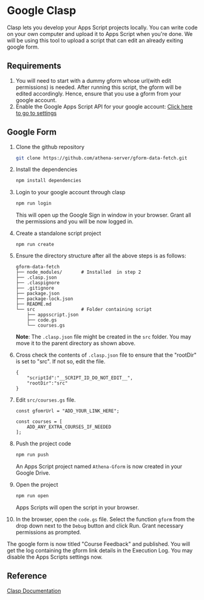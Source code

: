 # Google Clasp
Clasp lets you develop your Apps Script projects locally. You can write code on your own computer and upload it to Apps Script when you're done. We will be using this tool to upload a script that can edit an already exiting google form.


## Requirements

1. You will need to start with a dummy gform whose url(with edit permissions) is needed. After running this script, the gform will be edited accordingly. Hence, ensure that you use a gform from your google account. 
2. Enable the Google Apps Script API for your google account: [Click here to go to settings](https://script.google.com/home/usersettings)


## Google Form
1.  Clone the github repository
    ```bash
    git clone https://github.com/athena-server/gform-data-fetch.git
    ```
1. Install the dependencies
    ```bash
    npm install dependencies
    ```

1.  Login to your google account through clasp
    ```bash
    npm run login
    ```
    This will open up the Google Sign in window in your browser. Grant all the permissions and you will be now logged in.

1.  Create a standalone script project
    ```
    npm run create
    ```

1.  Ensure the directory structure after all the above steps is as follows:

    ```plaintext
    gform-data-fetch
    ├── node_modules/       # Installed  in step 2
    ├── .clasp.json
    ├── .claspignore
    ├── .gitignore
    ├── package.json
    ├── package-lock.json
    ├── README.md
    └── src                 # Folder containing script
        ├── appsscript.json
        ├── code.gs
        └── courses.gs

    ```
    **Note**: The `.clasp.json` file might be created in the `src` folder. You may move it to the parent directory as shown above.

1.  Cross check the contents of `.clasp.json` file to ensure that the "rootDir" is set to "src". If not so, edit the file.
    ```
    {
        "scriptId":"__SCRIPT_ID_DO_NOT_EDIT__",
        "rootDir":"src"
    }

    ```
1.  Edit `src/courses.gs` file.
    ```
    const gfomrUrl = "ADD_YOUR_LINK_HERE";

    const courses = [
        ADD_ANY_EXTRA_COURSES_IF_NEEDED
    ];
    ```
1.  Push the project code
    ```bash
    npm run push
    ```
    An Apps Script project named `Athena-Gform` is now created in your Google Drive.

1.  Open the project
    ```bash
    npm run open
    ```
    Apps Scripts will open the script in your browser.
1.  In the browser, open the `code.gs` file. Select the function `gform` from the drop down next to the `Debug` button and click Run. Grant necessary permissions as prompted.

The google form is now titled "Course Feedback" and published. You will get the log containing the gform link details in the Execution Log. You may disable the Apps Scripts settings now.


## Reference

[Clasp Documentation](https://www.npmjs.com/package/@google/clasp)
